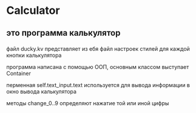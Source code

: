 # Calculator
## <p> это программа калькулятор </p> 
<p> файл ducky.kv представляет из ебя файл настроек стилей для каждой кнопки калькулятора</p>
<p>программа написана с помощью ООП, основным классом выступает Container </p>
<p>перменная self.text_input.text используется для вывода информации в окно вывода калькулятора</p>
<p>методы change_0..9 определяют нажатие той или иной цифры </p>
